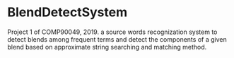 # BlendDetectSystem
Project 1 of COMP90049, 2019. a source words recognization system to detect blends among frequent terms and detect the components of a given blend based on approximate string searching and matching method.

